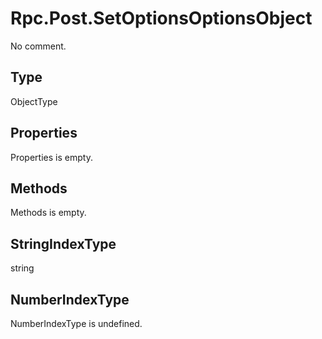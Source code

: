 # Rpc.Post.SetOptionsOptionsObject

No comment.

## Type

ObjectType

## Properties

Properties is empty.

## Methods

Methods is empty.

## StringIndexType

string

## NumberIndexType

NumberIndexType is undefined.
